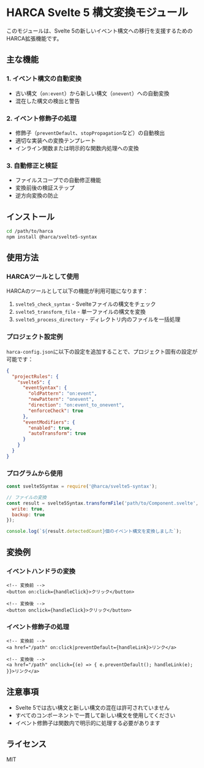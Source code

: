 # HARCA Svelte 5 構文変換モジュール

このモジュールは、Svelte 5の新しいイベント構文への移行を支援するためのHARCA拡張機能です。

## 主な機能

### 1. イベント構文の自動変換
- 古い構文（`on:event`）から新しい構文（`onevent`）への自動変換
- 混在した構文の検出と警告

### 2. イベント修飾子の処理
- 修飾子（`preventDefault`、`stopPropagation`など）の自動検出
- 適切な実装への変換テンプレート
- インライン関数または明示的な関数内処理への変換

### 3. 自動修正と検証
- ファイルスコープでの自動修正機能
- 変換前後の検証ステップ
- 逆方向変換の防止

## インストール

```bash
cd /path/to/harca
npm install @harca/svelte5-syntax
```

## 使用方法

### HARCAツールとして使用

HARCAのツールとして以下の機能が利用可能になります：

1. `svelte5_check_syntax` - Svelteファイルの構文をチェック
2. `svelte5_transform_file` - 単一ファイルの構文を変換
3. `svelte5_process_directory` - ディレクトリ内のファイルを一括処理

### プロジェクト設定例

`harca-config.json`に以下の設定を追加することで、プロジェクト固有の設定が可能です：

```json
{
  "projectRules": {
    "svelte5": {
      "eventSyntax": {
        "oldPattern": "on:event",
        "newPattern": "onevent",
        "direction": "on:event_to_onevent",
        "enforceCheck": true
      },
      "eventModifiers": {
        "enabled": true,
        "autoTransform": true
      }
    }
  }
}
```

### プログラムから使用

```javascript
const svelte5Syntax = require('@harca/svelte5-syntax');

// ファイルの変換
const result = svelte5Syntax.transformFile('path/to/Component.svelte', {
  write: true,
  backup: true
});

console.log(`${result.detectedCount}個のイベント構文を変換しました`);
```

## 変換例

### イベントハンドラの変換

```svelte
<!-- 変換前 -->
<button on:click={handleClick}>クリック</button>

<!-- 変換後 -->
<button onclick={handleClick}>クリック</button>
```

### イベント修飾子の処理

```svelte
<!-- 変換前 -->
<a href="/path" on:click|preventDefault={handleLink}>リンク</a>

<!-- 変換後 -->
<a href="/path" onclick={(e) => { e.preventDefault(); handleLink(e); }}>リンク</a>
```

## 注意事項

- Svelte 5では古い構文と新しい構文の混在は許可されていません
- すべてのコンポーネントで一貫して新しい構文を使用してください
- イベント修飾子は関数内で明示的に処理する必要があります

## ライセンス

MIT
